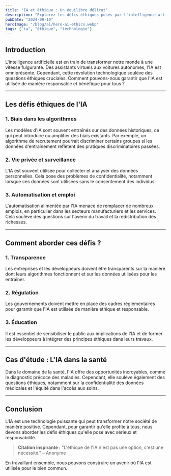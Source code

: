 ```yaml
---
title: "IA et éthique : Un équilibre délicat"
description: "Explorez les défis éthiques posés par l'intelligence artificielle dans notre société moderne."
pubDate: "2024-09-10"
heroImage: "/blog/ai/hero-ai-ethics.webp"
tags: ["ia", "éthique", "technologie"]
---
```


## Introduction

L'intelligence artificielle est en train de transformer notre monde à une vitesse fulgurante. Des assistants virtuels aux voitures autonomes, l'IA est omniprésente. Cependant, cette révolution technologique soulève des questions éthiques cruciales. Comment pouvons-nous garantir que l'IA est utilisée de manière responsable et bénéfique pour tous ?

---

## Les défis éthiques de l'IA

### 1. Biais dans les algorithmes
Les modèles d'IA sont souvent entraînés sur des données historiques, ce qui peut introduire ou amplifier des biais existants. Par exemple, un algorithme de recrutement pourrait discriminer certains groupes si les données d'entraînement reflètent des pratiques discriminatoires passées.

### 2. Vie privée et surveillance
L'IA est souvent utilisée pour collecter et analyser des données personnelles. Cela pose des problèmes de confidentialité, notamment lorsque ces données sont utilisées sans le consentement des individus.

### 3. Automatisation et emploi
L'automatisation alimentée par l'IA menace de remplacer de nombreux emplois, en particulier dans les secteurs manufacturiers et les services. Cela soulève des questions sur l'avenir du travail et la redistribution des richesses.

---

## Comment aborder ces défis ?

### 1. Transparence
Les entreprises et les développeurs doivent être transparents sur la manière dont leurs algorithmes fonctionnent et sur les données utilisées pour les entraîner.

### 2. Régulation
Les gouvernements doivent mettre en place des cadres réglementaires pour garantir que l'IA est utilisée de manière éthique et responsable.

### 3. Éducation
Il est essentiel de sensibiliser le public aux implications de l'IA et de former les développeurs à intégrer des principes éthiques dans leurs travaux.

---

## Cas d'étude : L'IA dans la santé

Dans le domaine de la santé, l'IA offre des opportunités incroyables, comme le diagnostic précoce des maladies. Cependant, elle soulève également des questions éthiques, notamment sur la confidentialité des données médicales et l'équité dans l'accès aux soins.

---

## Conclusion

L'IA est une technologie puissante qui peut transformer notre société de manière positive. Cependant, pour garantir qu'elle profite à tous, nous devons aborder les défis éthiques qu'elle pose avec sérieux et responsabilité.

> **Citation inspirante :** "L'éthique de l'IA n'est pas une option, c'est une nécessité." – Anonyme

En travaillant ensemble, nous pouvons construire un avenir où l'IA est utilisée pour le bien commun.